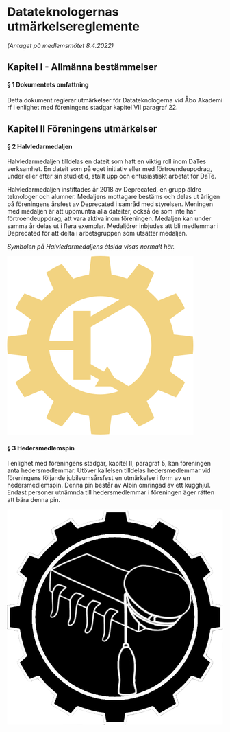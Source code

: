 # Datateknologernas utmärkelsereglemente

*(Antaget på medlemsmötet 8.4.2022)*

## Kapitel I - Allmänna bestämmelser

#### § 1 Dokumentets omfattning

Detta dokument reglerar utmärkelser för Datateknologerna vid Åbo Akademi rf i enlighet med föreningens stadgar kapitel VII paragraf 22.

## Kapitel II Föreningens utmärkelser

#### § 2 Halvledarmedaljen

Halvledarmedaljen tilldelas en dateit som haft en viktig roll inom DaTes verksamhet. En dateit som på eget initiativ eller med förtroendeuppdrag, under eller efter sin studietid, ställt upp och entusiastiskt arbetat för DaTe.

Halvledarmedaljen instiftades år 2018 av Deprecated, en grupp äldre teknologer och alumner. Medaljens mottagare bestäms och delas ut årligen på föreningens årsfest av Deprecated i samråd med styrelsen. Meningen med medaljen är att uppmuntra alla dateiter, också de som inte har förtroendeuppdrag, att vara aktiva inom föreningen. Medaljen kan under samma år delas ut i flera exemplar. Medaljörer inbjudes att bli medlemmar i Deprecated för att delta i arbetsgruppen som utsätter medaljen.

*Symbolen på Halvledarmedaljens åtsida visas normalt här.*

![Symbolen på Halvledarmedaljens åtsida](images/halvledar_ex.png)

#### § 3 Hedersmedlemspin

I enlighet med föreningens stadgar, kapitel II, paragraf 5, kan föreningen anta hedersmedlemmar. Utöver kallelsen tilldelas hedersmedlemmar vid föreningens följande jubileumsårsfest en utmärkelse i form av en hedersmedlemspin. Denna pin består av Albin omringad av ett kugghjul. Endast personer utnämnda till hedersmedlemmar i föreningen äger rätten att bära denna pin.

![Symbolen på Hederspinnens åtsida](images/hederspin.png)
